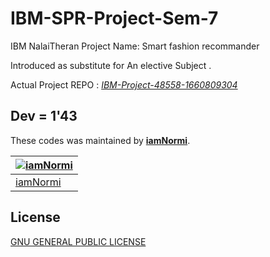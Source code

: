 # IBM-SPR-Project-Sem-7
IBM NalaiTheran Project Name: Smart fashion recommander 

Introduced as substitute for An elective Subject .

Actual Project REPO : [*IBM-Project-48558-1660809304*](https://github.com/IBM-EPBL/IBM-Project-48558-1660809304)

## Dev = 1'43
These codes was maintained by [**iamNormi**](https://github.com/iamNormi).

[![iamNormi](https://github.com/iamNormi.png?size=100)](https://github.com/iamNormi) |
--- |
[iamNormi](https://github.com/iamNormi) |

## License

[GNU GENERAL PUBLIC LICENSE](./LICENSE)
